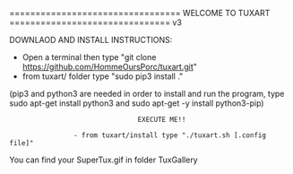 
================================= WELCOME TO TUXART ===============================
v3

DOWNLAOD AND INSTALL INSTRUCTIONS:

- Open a terminal then type "git clone https://github.com/HommeOursPorc/tuxart.git"
- from tuxart/ folder type "sudo pip3 install ."

(pip3 and python3 are needed in order to install and run the program, type sudo apt-get install python3 and sudo apt-get -y install python3-pip)


                                    EXECUTE ME!!

                    - from tuxart/install type "./tuxart.sh [.config file]"

You can find your SuperTux.gif in folder TuxGallery
